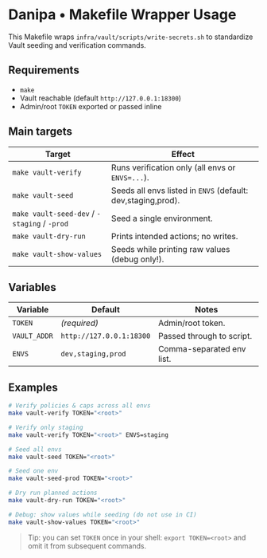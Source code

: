 # Danipa • Makefile Wrapper Usage

This Makefile wraps `infra/vault/scripts/write-secrets.sh` to standardize Vault seeding and verification commands.

## Requirements

- `make`
- Vault reachable (default `http://127.0.0.1:18300`)
- Admin/root `TOKEN` exported or passed inline

## Main targets

| Target               | Effect |
|----------------------|--------|
| `make vault-verify`  | Runs verification only (all envs or `ENVS=...`). |
| `make vault-seed`    | Seeds all envs listed in `ENVS` (default: dev,staging,prod). |
| `make vault-seed-dev` / `-staging` / `-prod` | Seed a single environment. |
| `make vault-dry-run` | Prints intended actions; no writes. |
| `make vault-show-values` | Seeds while printing raw values (debug only!). |

## Variables

| Variable     | Default               | Notes |
|--------------|-----------------------|-------|
| `TOKEN`      | _(required)_          | Admin/root token. |
| `VAULT_ADDR` | `http://127.0.0.1:18300` | Passed through to script. |
| `ENVS`       | `dev,staging,prod`    | Comma-separated env list. |

## Examples

```bash
# Verify policies & caps across all envs
make vault-verify TOKEN="<root>"

# Verify only staging
make vault-verify TOKEN="<root>" ENVS=staging

# Seed all envs
make vault-seed TOKEN="<root>"

# Seed one env
make vault-seed-prod TOKEN="<root>"

# Dry run planned actions
make vault-dry-run TOKEN="<root>"

# Debug: show values while seeding (do not use in CI)
make vault-show-values TOKEN="<root>"
```

> Tip: you can set `TOKEN` once in your shell: `export TOKEN=<root>` and omit it from subsequent commands.
